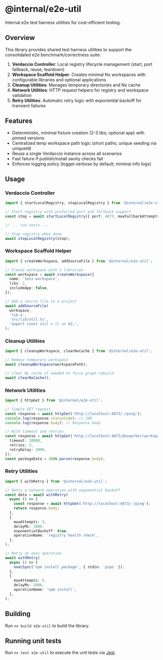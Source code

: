 # @internal/e2e-util

Internal e2e test harness utilities for cost-efficient testing.

## Overview

This library provides shared test harness utilities to support the consolidated e2e benchmark/correctness suite:

1. **Verdaccio Controller**: Local registry lifecycle management (start, port fallback, reuse, teardown)
2. **Workspace Scaffold Helper**: Creates minimal Nx workspaces with configurable libraries and optional applications
3. **Cleanup Utilities**: Manages temporary directories and Nx cache
4. **Network Utilities**: HTTP request helpers for registry and workspace validation
5. **Retry Utilities**: Automatic retry logic with exponential backoff for transient failures

## Features

- Deterministic, minimal fixture creation (2-3 libs; optional app) with pinned versions
- Centralized temp workspace path logic (short paths; unique seeding via uniqueId)
- Reuse a single Verdaccio instance across all scenarios
- Fast failure if publish/install sanity checks fail
- Enforces logging policy (logger.verbose by default; minimal info logs)

## Usage

### Verdaccio Controller

```typescript
import { startLocalRegistry, stopLocalRegistry } from '@internal/e2e-util';

// Start registry with preferred port and fallback support
const stop = await startLocalRegistry({ port: 4873, maxFallbackAttempts: 2 });

// ... run tests ...

// Stop registry when done
await stopLocalRegistry(stop);
```

### Workspace Scaffold Helper

```typescript
import { createWorkspace, addSourceFile } from '@internal/e2e-util';

// Create workspace with 2 libraries
const workspace = await createWorkspace({
  name: 'test-workspace',
  libs: 2,
  includeApp: false,
});

// Add a source file to a project
await addSourceFile(
  workspace,
  'lib-a',
  'src/lib/util.ts',
  'export const util = () => 42;',
);
```

### Cleanup Utilities

```typescript
import { cleanupWorkspace, clearNxCache } from '@internal/e2e-util';

// Remove temporary workspace
await cleanupWorkspace(workspacePath);

// Clear Nx cache if needed to force graph rebuild
await clearNxCache();
```

### Network Utilities

```typescript
import { httpGet } from '@internal/e2e-util';

// Simple GET request
const response = await httpGet('http://localhost:4873/-/ping');
console.log(response.statusCode); // 200
console.log(response.body); // Response body

// With timeout and retries
const response = await httpGet('http://localhost:4873/@nxworker/workspace', {
  timeout: 10000,
  retries: 3,
  retryDelay: 2000,
});
const packageData = JSON.parse(response.body);
```

### Retry Utilities

```typescript
import { withRetry } from '@internal/e2e-util';

// Retry a network operation with exponential backoff
const data = await withRetry(
  async () => {
    const response = await httpGet('http://localhost:4873/-/ping');
    return response.body;
  },
  {
    maxAttempts: 3,
    delayMs: 1000,
    exponentialBackoff: true,
    operationName: 'registry health check',
  },
);

// Retry an exec operation
await withRetry(
  async () => {
    execSync('npm install package', { stdio: 'pipe' });
  },
  {
    maxAttempts: 5,
    delayMs: 2000,
    operationName: 'npm install',
  },
);
```

## Building

Run `nx build e2e-util` to build the library.

## Running unit tests

Run `nx test e2e-util` to execute the unit tests via [Jest](https://jestjs.io).
